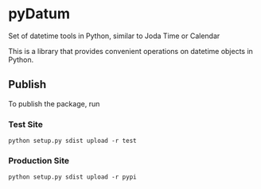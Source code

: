 # pyDatum
Set of datetime tools in Python, similar to Joda Time or Calendar

This is a library that provides convenient operations on datetime objects in Python.

## Publish 

To publish the package, run

### Test Site

```
python setup.py sdist upload -r test
```

### Production Site

```
python setup.py sdist upload -r pypi
```